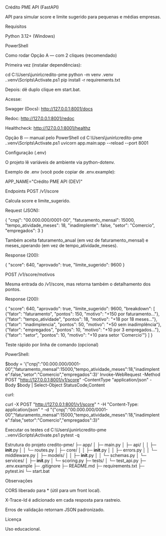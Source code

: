 Crédito PME API (FastAPI)

API para simular score e limite sugerido para pequenas e médias empresas.

Requisitos

Python 3.12+ (Windows)

PowerShell

Como rodar
Opção A — com 2 cliques (recomendado)

Primeira vez (instalar dependências):

cd C:\Users\junin\credito-pme
python -m venv .venv
.\.venv\Scripts\Activate.ps1
pip install -r requirements.txt


Depois: dê duplo clique em start.bat.

Acesse:

Swagger (Docs): http://127.0.0.1:8001/docs

Redoc: http://127.0.0.1:8001/redoc

Healthcheck: http://127.0.0.1:8001/healthz

Opção B — manual pelo PowerShell
cd C:\Users\junin\credito-pme
.\.venv\Scripts\Activate.ps1
uvicorn app.main:app --reload --port 8001

Configuração (.env)

O projeto lê variáveis de ambiente via python-dotenv.

Exemplo de .env (você pode copiar de .env.example):

APP_NAME="Crédito PME API (DEV)"

Endpoints
POST /v1/score

Calcula score e limite_sugerido.

Request (JSON):

{
  "cnpj": "00.000.000/0001-00",
  "faturamento_mensal": 15000,
  "tempo_atividade_meses": 18,
  "inadimplente": false,
  "setor": "Comercio",
  "empregados": 3
}


Também aceita faturamento_anual (em vez de faturamento_mensal) e
meses_operando (em vez de tempo_atividade_meses).

Response (200):

{
  "score": 640,
  "aprovado": true,
  "limite_sugerido": 9600
}

POST /v1/score/motivos

Mesma entrada do /v1/score, mas retorna também o detalhamento dos pontos.

Response (200):

{
  "score": 640,
  "aprovado": true,
  "limite_sugerido": 9600,
  "breakdown": [
    {"fator": "faturamento", "pontos": 150, "motivo": "+150 por faturamento..."},
    {"fator": "tempo_atividade", "pontos": 18, "motivo": "+18 por 18 meses..."},
    {"fator": "inadimplencia", "pontos": 50, "motivo": "+50 sem inadimplência"},
    {"fator": "empregados", "pontos": 10, "motivo": "+10 por 3 empregados..."},
    {"fator": "setor", "pontos": 10, "motivo": "+10 para setor 'Comercio'"}
  ]
}

Teste rápido por linha de comando (opcional)

PowerShell:

$body = '{"cnpj":"00.000.000/0001-00","faturamento_mensal":15000,"tempo_atividade_meses":18,"inadimplente":false,"setor":"Comercio","empregados":3}'
Invoke-WebRequest -Method POST "http://127.0.0.1:8001/v1/score" -ContentType "application/json" -Body $body | Select-Object StatusCode,Content


curl:

curl -X POST "http://127.0.0.1:8001/v1/score" ^
  -H "Content-Type: application/json" ^
  -d "{\"cnpj\":\"00.000.000/0001-00\",\"faturamento_mensal\":15000,\"tempo_atividade_meses\":18,\"inadimplente\":false,\"setor\":\"Comercio\",\"empregados\":3}"

Executar os testes
cd C:\Users\junin\credito-pme
.\.venv\Scripts\Activate.ps1
pytest -q

Estrutura do projeto
credito-pme/
├─ app/
│  ├─ main.py
│  ├─ api/
│  │  ├─ __init__.py
│  │  └─ routes.py
│  ├─ core/
│  │  ├─ __init__.py
│  │  ├─ errors.py
│  │  └─ middleware.py
│  ├─ models/
│  │  ├─ __init__.py
│  │  └─ schemas.py
│  └─ services/
│     ├─ __init__.py
│     └─ scoring.py
├─ tests/
│  └─ test_api.py
├─ .env.example
├─ .gitignore
├─ README.md
├─ requirements.txt
├─ pytest.ini
└─ start.bat

Observações

CORS liberado para * (útil para um front local).

X-Trace-Id é adicionado em cada resposta para rastreio.

Erros de validação retornam JSON padronizado.

Licença

Uso educacional.